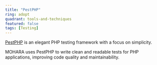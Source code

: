 ```yaml
---
title: "PestPHP"
ring: adopt
quadrant: tools-and-techniques
featured: false
tags: [Testing]
---
```


[PestPHP](https://pestphp.com/) is an elegant PHP testing framework with a focus on simplicity.

MOHARA uses PestPHP to write clean and readable tests for PHP applications, improving code quality and maintainability.
